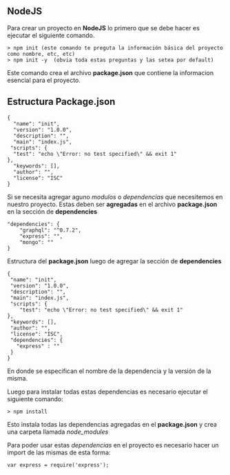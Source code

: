 ## NodeJS

Para crear un proyecto en **NodeJS** lo primero que se debe hacer es ejecutar el siguiente comando.

	> npm init (este comando te preguta la información básica del proyecto como nombre, etc, etc)
	> npm init -y  (obvia toda estas preguntas y las setea por default)
	
Este comando crea el archivo **package.json** que contiene la informacion esencial para el proyecto. 

## Estructura Package.json

	{
      "name": "init",
      "version": "1.0.0",
      "description": "",
      "main": "index.js",
     "scripts": {
      "test": "echo \"Error: no test specified\" && exit 1"
    },
      "keywords": [],
      "author": "",
      "license": "ISC"
    }


Si se necesita agregar aguno _modulos_ o _dependencias_ que necesitemos en nuestro proyecto. Estas deben ser **agregadas** en el archivo **package.json** en la sección de **dependencies**

	"dependencies": {
    	"graphql": "^0.7.2",
	    "express": "",
    	"mongo": ""
  	}

Estructura del **package.json** luego de agregar la sección de **dependencies**

	{
     "name": "init",
     "version": "1.0.0",
     "description": "",
     "main": "index.js",
     "scripts": {
        "test": "echo \"Error: no test specified\" && exit 1"
    },
     "keywords": [],
     "author": "",
     "license": "ISC",
     "dependencies": {
       "express" : ""
     }
    }

  	
En donde se especifican el nombre de la dependencia y la versión de la misma. 

Luego para instalar todas estas dependencias es necesario ejecutar el siguiente comando: 

	> npm install 

Esto instala todas las dependencias agregadas en el **package.json** y crea una carpeta llamada _node_modules_


Para poder usar estas _dependencias_ en el proyecto es necesario hacer un import de las mismas de esta forma:

	var express = require('express');
	





